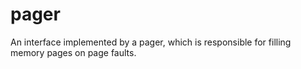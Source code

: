 # pager
An interface implemented by a pager, which is responsible for filling
memory pages on page faults.
